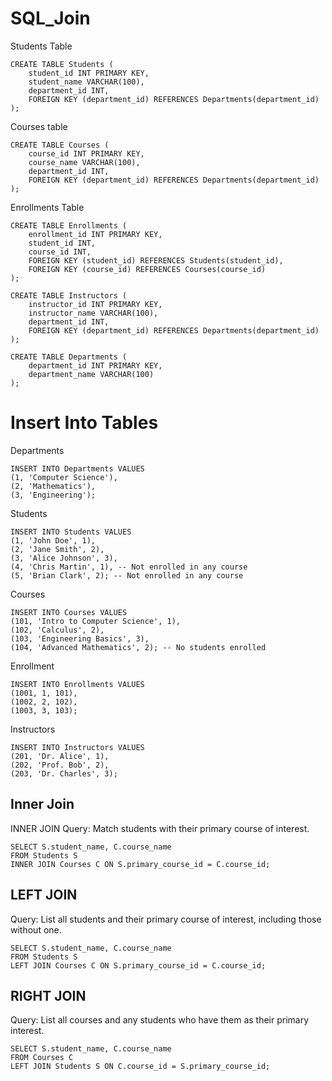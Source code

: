 # SQL_Join

Students Table

```
CREATE TABLE Students (
    student_id INT PRIMARY KEY,
    student_name VARCHAR(100),
    department_id INT,
    FOREIGN KEY (department_id) REFERENCES Departments(department_id)
);
```

Courses table

```
CREATE TABLE Courses (
    course_id INT PRIMARY KEY,
    course_name VARCHAR(100),
    department_id INT,
    FOREIGN KEY (department_id) REFERENCES Departments(department_id)
);
```


Enrollments Table

```
CREATE TABLE Enrollments (
    enrollment_id INT PRIMARY KEY,
    student_id INT,
    course_id INT,
    FOREIGN KEY (student_id) REFERENCES Students(student_id),
    FOREIGN KEY (course_id) REFERENCES Courses(course_id)
);
```

```
CREATE TABLE Instructors (
    instructor_id INT PRIMARY KEY,
    instructor_name VARCHAR(100),
    department_id INT,
    FOREIGN KEY (department_id) REFERENCES Departments(department_id)
);
```


```
CREATE TABLE Departments (
    department_id INT PRIMARY KEY,
    department_name VARCHAR(100)
);
```



# Insert Into Tables

Departments

```
INSERT INTO Departments VALUES 
(1, 'Computer Science'), 
(2, 'Mathematics'),
(3, 'Engineering');
```


Students

```
INSERT INTO Students VALUES 
(1, 'John Doe', 1),
(2, 'Jane Smith', 2),
(3, 'Alice Johnson', 3),
(4, 'Chris Martin', 1), -- Not enrolled in any course
(5, 'Brian Clark', 2); -- Not enrolled in any course
```

Courses

```
INSERT INTO Courses VALUES 
(101, 'Intro to Computer Science', 1),
(102, 'Calculus', 2),
(103, 'Engineering Basics', 3),
(104, 'Advanced Mathematics', 2); -- No students enrolled
```


Enrollment

```
INSERT INTO Enrollments VALUES 
(1001, 1, 101),
(1002, 2, 102),
(1003, 3, 103);
```


Instructors

```
INSERT INTO Instructors VALUES 
(201, 'Dr. Alice', 1),
(202, 'Prof. Bob', 2),
(203, 'Dr. Charles', 3);
```



## Inner Join


 INNER JOIN
Query: Match students with their primary course of interest.

```
SELECT S.student_name, C.course_name
FROM Students S
INNER JOIN Courses C ON S.primary_course_id = C.course_id;
```


##  LEFT JOIN
Query: List all students and their primary course of interest, including those without one.


```
SELECT S.student_name, C.course_name
FROM Students S
LEFT JOIN Courses C ON S.primary_course_id = C.course_id;
```


## RIGHT JOIN
Query: List all courses and any students who have them as their primary interest.

```
SELECT S.student_name, C.course_name
FROM Courses C
LEFT JOIN Students S ON C.course_id = S.primary_course_id;
```


